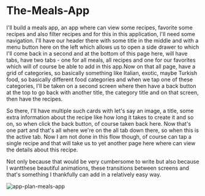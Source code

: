 # The-Meals-App

   I'll build a meals app, an app where  can view some recipes, favorite some recipes and also filter recipes and for this in this application, I'll need some navigation.
I'll have our header there with some title in the middle and with a menu button here on the left which allows us to open a side drawer to which I'll come back in a second and at the bottom of this page here, will have tabs,  have two tabs - one for all meals, all recipes and one for our favorites which will of course be able to add in this app.Now on that all page, have a grid of categories, so basically something like Italian, exotic, maybe Turkish food, so basically different food categories and when we tap one of these categories, I'll be taken on a second screen where  then have a back button at the top to go back with another title, the category title and on that screen,  then have the recipes.
   
   So there, I'll have multiple such cards with let's say an image, a title, some extra information about the recipe like how long it takes to create it and so on, so when  click the back button,  of course taken back here. Now that's one part and that's all where we're on the all tab down there, so when this is the active tab. Now I am not done in this flow though, of course can tap a single recipe and that will take us to yet another page here where  can view the details about this recipe.

  Not only because that would be very cumbersome to write but also because I wantthese beautiful animations, these transitions between screens and that's something I thankfully can add in a relatively easy way.


![app-plan-meals-app](https://user-images.githubusercontent.com/75887798/145687095-cc522e31-e5b0-45e8-a150-0811f18f7f57.png)
